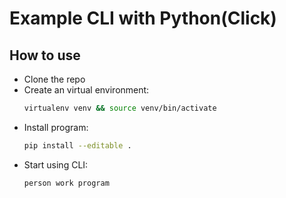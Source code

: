 # Example CLI with Python(Click)
## How to use
- Clone the repo
- Create an virtual environment:
  ```bash
  virtualenv venv && source venv/bin/activate
  ```
- Install program:
  ```bash
  pip install --editable .
  ```
- Start using CLI:
  ```bash
  person work program
  ```

